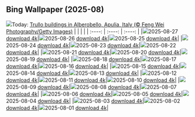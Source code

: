 ## Bing Wallpaper (2025-08)
![](https://cn.bing.com/th?id=OHR.TrulliHouses_EN-CA2142617397_UHD.jpg&w=1000)Today: [Trullo buildings in Alberobello, Apulia, Italy (© Feng Wei Photography/Getty Images)](https://cn.bing.com/th?id=OHR.TrulliHouses_EN-CA2142617397_UHD.jpg&rf=LaDigue_UHD.jpg&pid=hp&w=3840&h=2160&rs=1&c=4)
|      |      |      |
| :----: | :----: | :----: |
|![](https://cn.bing.com/th?id=OHR.TrulliHouses_EN-CA2142617397_UHD.jpg&pid=hp&w=384&h=216&rs=1&c=4)2025-08-27 [download 4k](https://cn.bing.com/th?id=OHR.TrulliHouses_EN-CA2142617397_UHD.jpg&rf=LaDigue_UHD.jpg&pid=hp&w=3840&h=2160&rs=1&c=4)|![](https://cn.bing.com/th?id=OHR.Gannets_EN-CA1938110347_UHD.jpg&pid=hp&w=384&h=216&rs=1&c=4)2025-08-26 [download 4k](https://cn.bing.com/th?id=OHR.Gannets_EN-CA1938110347_UHD.jpg&rf=LaDigue_UHD.jpg&pid=hp&w=3840&h=2160&rs=1&c=4)|![](https://cn.bing.com/th?id=OHR.CervusDama_EN-CA1743001514_UHD.jpg&pid=hp&w=384&h=216&rs=1&c=4)2025-08-25 [download 4k](https://cn.bing.com/th?id=OHR.CervusDama_EN-CA1743001514_UHD.jpg&rf=LaDigue_UHD.jpg&pid=hp&w=3840&h=2160&rs=1&c=4)|
|![](https://cn.bing.com/th?id=OHR.SaintBarbaras_EN-CA1578716793_UHD.jpg&pid=hp&w=384&h=216&rs=1&c=4)2025-08-24 [download 4k](https://cn.bing.com/th?id=OHR.SaintBarbaras_EN-CA1578716793_UHD.jpg&rf=LaDigue_UHD.jpg&pid=hp&w=3840&h=2160&rs=1&c=4)|![](https://cn.bing.com/th?id=OHR.PalouseWA_EN-CA1378669276_UHD.jpg&pid=hp&w=384&h=216&rs=1&c=4)2025-08-23 [download 4k](https://cn.bing.com/th?id=OHR.PalouseWA_EN-CA1378669276_UHD.jpg&rf=LaDigue_UHD.jpg&pid=hp&w=3840&h=2160&rs=1&c=4)|![](https://cn.bing.com/th?id=OHR.WheatearBird_EN-CA8907713777_UHD.jpg&pid=hp&w=384&h=216&rs=1&c=4)2025-08-22 [download 4k](https://cn.bing.com/th?id=OHR.WheatearBird_EN-CA8907713777_UHD.jpg&rf=LaDigue_UHD.jpg&pid=hp&w=3840&h=2160&rs=1&c=4)|
|![](https://cn.bing.com/th?id=OHR.CitadelBonifacio_EN-CA8702640374_UHD.jpg&pid=hp&w=384&h=216&rs=1&c=4)2025-08-21 [download 4k](https://cn.bing.com/th?id=OHR.CitadelBonifacio_EN-CA8702640374_UHD.jpg&rf=LaDigue_UHD.jpg&pid=hp&w=3840&h=2160&rs=1&c=4)|![](https://cn.bing.com/th?id=OHR.VanIsland_EN-CA8465545166_UHD.jpg&pid=hp&w=384&h=216&rs=1&c=4)2025-08-20 [download 4k](https://cn.bing.com/th?id=OHR.VanIsland_EN-CA8465545166_UHD.jpg&rf=LaDigue_UHD.jpg&pid=hp&w=3840&h=2160&rs=1&c=4)|![](https://cn.bing.com/th?id=OHR.AvalancheLake_EN-CA8229303307_UHD.jpg&pid=hp&w=384&h=216&rs=1&c=4)2025-08-19 [download 4k](https://cn.bing.com/th?id=OHR.AvalancheLake_EN-CA8229303307_UHD.jpg&rf=LaDigue_UHD.jpg&pid=hp&w=3840&h=2160&rs=1&c=4)|
|![](https://cn.bing.com/th?id=OHR.LyngvigLighthouse_EN-CA8074234624_UHD.jpg&pid=hp&w=384&h=216&rs=1&c=4)2025-08-18 [download 4k](https://cn.bing.com/th?id=OHR.LyngvigLighthouse_EN-CA8074234624_UHD.jpg&rf=LaDigue_UHD.jpg&pid=hp&w=3840&h=2160&rs=1&c=4)|![](https://cn.bing.com/th?id=OHR.ColorfulBeehives_EN-CA7943336590_UHD.jpg&pid=hp&w=384&h=216&rs=1&c=4)2025-08-17 [download 4k](https://cn.bing.com/th?id=OHR.ColorfulBeehives_EN-CA7943336590_UHD.jpg&rf=LaDigue_UHD.jpg&pid=hp&w=3840&h=2160&rs=1&c=4)|![](https://cn.bing.com/th?id=OHR.CNExhibit_EN-CA7387294969_UHD.jpg&pid=hp&w=384&h=216&rs=1&c=4)2025-08-16 [download 4k](https://cn.bing.com/th?id=OHR.CNExhibit_EN-CA7387294969_UHD.jpg&rf=LaDigue_UHD.jpg&pid=hp&w=3840&h=2160&rs=1&c=4)|
|![](https://cn.bing.com/th?id=OHR.PizNairPeak_EN-CA7466482253_UHD.jpg&pid=hp&w=384&h=216&rs=1&c=4)2025-08-15 [download 4k](https://cn.bing.com/th?id=OHR.PizNairPeak_EN-CA7466482253_UHD.jpg&rf=LaDigue_UHD.jpg&pid=hp&w=3840&h=2160&rs=1&c=4)|![](https://cn.bing.com/th?id=OHR.CoronaArch_EN-CA7314989674_UHD.jpg&pid=hp&w=384&h=216&rs=1&c=4)2025-08-14 [download 4k](https://cn.bing.com/th?id=OHR.CoronaArch_EN-CA7314989674_UHD.jpg&rf=LaDigue_UHD.jpg&pid=hp&w=3840&h=2160&rs=1&c=4)|![](https://cn.bing.com/th?id=OHR.KenyaElephants_EN-CA6960133643_UHD.jpg&pid=hp&w=384&h=216&rs=1&c=4)2025-08-13 [download 4k](https://cn.bing.com/th?id=OHR.KenyaElephants_EN-CA6960133643_UHD.jpg&rf=LaDigue_UHD.jpg&pid=hp&w=3840&h=2160&rs=1&c=4)|
|![](https://cn.bing.com/th?id=OHR.SantaMaddalena_EN-CA6755277822_UHD.jpg&pid=hp&w=384&h=216&rs=1&c=4)2025-08-12 [download 4k](https://cn.bing.com/th?id=OHR.SantaMaddalena_EN-CA6755277822_UHD.jpg&rf=LaDigue_UHD.jpg&pid=hp&w=3840&h=2160&rs=1&c=4)|![](https://cn.bing.com/th?id=OHR.LionessKenya_EN-CA6611934793_UHD.jpg&pid=hp&w=384&h=216&rs=1&c=4)2025-08-11 [download 4k](https://cn.bing.com/th?id=OHR.LionessKenya_EN-CA6611934793_UHD.jpg&rf=LaDigue_UHD.jpg&pid=hp&w=3840&h=2160&rs=1&c=4)|![](https://cn.bing.com/th?id=OHR.MaoriRock_EN-CA7654084969_UHD.jpg&pid=hp&w=384&h=216&rs=1&c=4)2025-08-10 [download 4k](https://cn.bing.com/th?id=OHR.MaoriRock_EN-CA7654084969_UHD.jpg&rf=LaDigue_UHD.jpg&pid=hp&w=3840&h=2160&rs=1&c=4)|
|![](https://cn.bing.com/th?id=OHR.IguazuArgentina_EN-CA6325716165_UHD.jpg&pid=hp&w=384&h=216&rs=1&c=4)2025-08-09 [download 4k](https://cn.bing.com/th?id=OHR.IguazuArgentina_EN-CA6325716165_UHD.jpg&rf=LaDigue_UHD.jpg&pid=hp&w=3840&h=2160&rs=1&c=4)|![](https://cn.bing.com/th?id=OHR.MinganWonders_EN-CA5648384478_UHD.jpg&pid=hp&w=384&h=216&rs=1&c=4)2025-08-08 [download 4k](https://cn.bing.com/th?id=OHR.MinganWonders_EN-CA5648384478_UHD.jpg&rf=LaDigue_UHD.jpg&pid=hp&w=3840&h=2160&rs=1&c=4)|![](https://cn.bing.com/th?id=OHR.BabyLemur_EN-CA5435344938_UHD.jpg&pid=hp&w=384&h=216&rs=1&c=4)2025-08-07 [download 4k](https://cn.bing.com/th?id=OHR.BabyLemur_EN-CA5435344938_UHD.jpg&rf=LaDigue_UHD.jpg&pid=hp&w=3840&h=2160&rs=1&c=4)|
|![](https://cn.bing.com/th?id=OHR.CaliforniaTidepool_EN-CA5246785571_UHD.jpg&pid=hp&w=384&h=216&rs=1&c=4)2025-08-06 [download 4k](https://cn.bing.com/th?id=OHR.CaliforniaTidepool_EN-CA5246785571_UHD.jpg&rf=LaDigue_UHD.jpg&pid=hp&w=3840&h=2160&rs=1&c=4)|![](https://cn.bing.com/th?id=OHR.LaplandOwl_EN-CA0382767904_UHD.jpg&pid=hp&w=384&h=216&rs=1&c=4)2025-08-05 [download 4k](https://cn.bing.com/th?id=OHR.LaplandOwl_EN-CA0382767904_UHD.jpg&rf=LaDigue_UHD.jpg&pid=hp&w=3840&h=2160&rs=1&c=4)|![](https://cn.bing.com/th?id=OHR.HappySunflower_EN-CA4879838776_UHD.jpg&pid=hp&w=384&h=216&rs=1&c=4)2025-08-04 [download 4k](https://cn.bing.com/th?id=OHR.HappySunflower_EN-CA4879838776_UHD.jpg&rf=LaDigue_UHD.jpg&pid=hp&w=3840&h=2160&rs=1&c=4)|
|![](https://cn.bing.com/th?id=OHR.FruitaPetroglyphs_EN-CA4731117661_UHD.jpg&pid=hp&w=384&h=216&rs=1&c=4)2025-08-03 [download 4k](https://cn.bing.com/th?id=OHR.FruitaPetroglyphs_EN-CA4731117661_UHD.jpg&rf=LaDigue_UHD.jpg&pid=hp&w=3840&h=2160&rs=1&c=4)|![](https://cn.bing.com/th?id=OHR.EdinburghFringe_EN-CA4550434753_UHD.jpg&pid=hp&w=384&h=216&rs=1&c=4)2025-08-02 [download 4k](https://cn.bing.com/th?id=OHR.EdinburghFringe_EN-CA4550434753_UHD.jpg&rf=LaDigue_UHD.jpg&pid=hp&w=3840&h=2160&rs=1&c=4)|![](https://cn.bing.com/th?id=OHR.NaPaliKauai_EN-CA4334699303_UHD.jpg&pid=hp&w=384&h=216&rs=1&c=4)2025-08-01 [download 4k](https://cn.bing.com/th?id=OHR.NaPaliKauai_EN-CA4334699303_UHD.jpg&rf=LaDigue_UHD.jpg&pid=hp&w=3840&h=2160&rs=1&c=4)|
